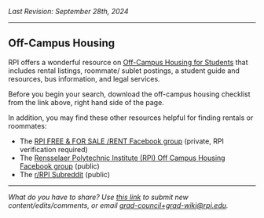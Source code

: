 _Last Revision: September 28th, 2024_

----------
## Off-Campus Housing

RPI offers a wonderful resource on [Off-Campus Housing for Students](https://sll.rpi.edu/campus-commons/campus-information-students) that includes rental listings, roommate/ sublet postings, a student guide and resources, bus information, and legal services.

Before you begin your search, download the off-campus housing checklist from the link above, right hand side of the page.

In addition, you may find these other resources helpful for finding rentals or roommates: 
- The [RPI FREE & FOR SALE /RENT Facebook group](https://www.facebook.com/groups/274708556950238/) (private, RPI verification required)
- The [Rensselaer Polytechnic Institute (RPI) Off Campus Housing Facebook group](https://www.facebook.com/groups/274708556950238/) (public)
- The [r/RPI Subreddit](https://www.reddit.com/r/RPI/) (public)
---
_What do you have to share? Use [this link](https://forms.office.com/r/vc4mzPFJLv) to submit new content/edits/comments, or email [grad-council+grad-wiki@rpi.edu](mailto:grad-council+grad-wiki@rpi.edu)._
